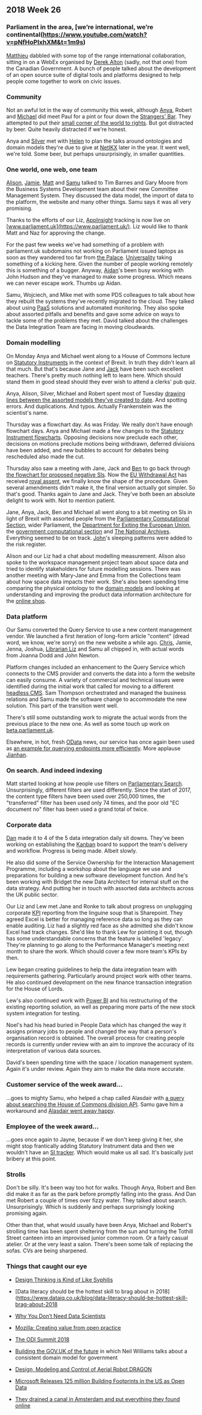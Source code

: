 ## 2018 Week 26

### Parliament in the area, [we’re international, we’re continental(https://www.youtube.com/watch?v=pNfHoPIxhXM&t=1m9s)

[Matthieu](https://twitter.com/cognithive) dabbled with some top of the range  international collaboration, sitting in on a WebEx organised by [Derek Alton](https://twitter.com/DerekAlton) (sadly, not that one) from the Canadian Government. A bunch of people talked about the development of an open source suite of digital tools and platforms designed to help people come together to work on civic issues.

### Community

Not an awful lot in the way of community this week, although [Anya](https://twitter.com/bitten_), Robert and [Michael](https://twitter.com/fantasticlife) did meet Paul for a pint or four down the [Strangers' Bar](https://en.wikipedia.org/wiki/Strangers%27_Bar). They attempted to put their [small corner of the world to rights](https://twitter.com/fantasticlife/status/1011714343979945984). But got distracted by beer. Quite heavily distracted if we're honest.

Anya and [Silver](https://twitter.com/silveroliver) met with [Helen](https://twitter.com/octodude) to plan the talks around ontologies and domain models they're due to give at [NetIKX](http://www.netikx.org/) later in the year. It went well, we're told. Some beer, but perhaps unsurprisingly, in smaller quantities.

### One world, one web, one team

[Alison](https://twitter.com/oliala), [Jamie](https://twitter.com/oddtype), [Matt](https://twitter.com/mattrayner) and [Samu](https://twitter.com/langsamu) talked to Tim Barnes and Gary Moore from the Business Systems Development team about their new Committee Management System. They discussed the data model, the import of data to the platform, the website and many other things. Samu says it was all very promising.

Thanks to the efforts of our Liz, [AppInsight](https://docs.microsoft.com/en-us/azure/application-insights/app-insights-overview) tracking is now live on [www.parliament.uk](https://www.parliament.uk/). Liz would like to thank Matt and Naz for approving the change.

For the past few weeks we've had something of a problem with parliament.uk subdomains not working on Parliament issued laptops as soon as they wandered too far from [the Palace](https://en.wikipedia.org/wiki/Palace_of_Westminster). [Universality](https://technologyvoice.com/2010/11/23/tim-berners-lee-three-principles-of-the-web-universality-decentralisation-and-separation/) taking something of a kicking here. Given the number of people working remotely this is something of a bugger. Anyway, [Aidan](https://twitter.com/aidan_morgan)'s been busy working with John Hudson and they've managed to make some progress. Which means we can never escape work. Thumbs up Aidan.

Samu, Wojciech, and Mike met with some PDS colleagues to talk about how they rebuilt the systems they've recently migrated to the cloud. They talked about using [PaaS](https://en.wikipedia.org/wiki/Platform_as_a_service) solutions and automated monitoring. They also spoke about assorted pitfalls and benefits and gave some advice on ways to tackle some of the problems they met. David talked about the challenges the Data Integration Team are facing in moving cloudwards.

### Domain modelling

On Monday Anya and Michael went along to a House of Commons lecture on [Statutory Instruments](https://en.wikipedia.org/wiki/Statutory_instrument_(UK)) in the context of Brexit. In truth they didn't learn all that much. But that's because Jane and [Jack](https://twitter.com/jackpdent) have been such excellent teachers. There's pretty much nothing left to learn here. Which should stand them in good stead should they ever wish to attend a clerks' pub quiz.

Anya, Alison, Silver, Michael and Robert spent most of Tuesday [drawing lines between the assorted models they've created to date](https://twitter.com/fantasticlife/status/1011602653208612865). And spotting errors. And duplications. And typos. Actually Frankenstein was the scientist's name.

Thursday was a flowchart day. As was Friday. We really don't have enough flowchart days. Anya and Michael made a few changes to the [Statutory Instrument flowcharts](https://ukparliament.github.io/ontologies/procedure/procedure-ontology.html#examples). Opposing decisions now preclude each other, decisions on motions preclude motions being withdrawn, deferred divisions have been added, and new bubbles to account for debates being rescheduled also made the cut.

Thursday also saw a meeting with Jane, Jack and [Ben](https://twitter.com/benwoodhams) to go back through [the flowchart for proposed negative SIs](https://github.com/ukparliament/ontologies/blob/master/procedure/proposed-negative-sis/proposed-negative-sis.pdf). Now the [EU Withdrawal Act](http://www.legislation.gov.uk/ukpga/2018/16/contents) has received [royal assent](https://en.wikipedia.org/wiki/Royal_assent), we finally know the shape of the procedure. Given several amendments didn't make it, the final version actually got simpler. So that's good. Thanks again to Jane and Jack. They've both been an absolute delight to work with. Not to mention patient.

Jane, Anya, Jack, Ben and Michael all went along to a bit meeting on SIs in light of Brexit with assorted people from the [Parliamentary Computational Section](https://pds.blog.parliament.uk/), wider Parliament, the [Department for Exiting the European Union](https://www.gov.uk/government/organisations/department-for-exiting-the-european-union), the [government computational section](https://gds.blog.gov.uk/) and [The National Archives](http://www.nationalarchives.gov.uk/). Everything seemed to be on track. [John](https://twitter.com/johnlsheridan)'s sleeping patterns were added to the risk register.

Alison and our Liz had a chat about modelling measurement. Alison also spoke to the workspace management project team about space data and tried to identify stakeholders for future modelling sessions. There was another meeting with Mary-Jane and Emma from the Collections team about how space data impacts their work. She's also been spending time comparing the physical ontology to the [domain models](https://ukparliament.github.io/ontologies/) and looking at understanding and improving the product data information architecture for the [online shop](https://www.shop.parliament.uk/).

### Data platform

Our Samu converted the Query Service to use a new content management vendor. We launched a first iteration of long-form article "content" (dread word, we know, we're sorry) on the new website a while ago. [Chris](https://twitter.com/chrisalcockdev), Jamie, Jenna, Joshua, [Librarian Liz](https://twitter.com/greensideknits) and Samu all chipped in, with actual words from Joanna Dodd and John Newton.

Platform changes included an enhancement to the Query Service which connects to the CMS provider and converts the data into a form the website can easily consume. A variety of commercial and technical issues were identified during the initial work that called for moving to a different [headless CMS](https://en.wikipedia.org/wiki/Headless_CMS). Sam Thompson orchestrated and managed the business relations and Samu made the software change to accommodate the new solution. This part of the transition went well.

There's still some outstanding work to migrate the actual words from the previous place to the new one. As well as some touch up work on [beta.parliament.uk](https://beta.parliament.uk/).

Elsewhere, in hot, fresh [OData](http://www.odata.org/) news, our service has once again been used as [an example for querying endpoints more efficiently](https://blog.crossjoin.co.uk/2018/06/27/odata-performance-power-bi/). More applause [Jianhan](https://twitter.com/jianhanzhu).


### On search. And indeed indexing

Matt started looking at how people use filters on [Parliamentary Search](http://search-material.parliament.uk/). Unsurprisingly, different filters are used differently. Since the start of 2017, the content type filters have been used over 250,000 times, the "transferred" filter has been used only 74 times, and the poor old "EC document no" filter has been used a grand total of twice.

### Corporate data

[Dan](https://twitter.com/dasbarrett) made it to 4 of the 5 data integration daily sit downs. They've been working on establishing the [Kanban](https://en.wikipedia.org/wiki/Kanban) board to support the team's delivery and workflow. Progress is being made. Albeit slowly.

He also did some of the Service Ownership for the Interaction Management Programme, including a workshop about the language we use and preparations for building a new software development function. And he's been working with Bridget the new Data Architect for internal stuff on the data strategy. And putting her in touch with assorted data architects across the UK public sector.

Our Liz and Lew met Jane and Ronke to talk about progress on unplugging corporate [KPI](https://en.wikipedia.org/wiki/Performance_indicator) reporting from the linguine soup that is Sharepoint. They agreed Excel is better for managing reference data so long as they can enable auditing. Liz had a slightly red face as she admitted she didn't know Excel had track changes. She'd like to thank Lew for pointing it out, though has some understandable concerns that the feature is labelled 'legacy'. They're planning to go along to the Performance Manager's meeting next month to share the work. Which should cover a few more team's KPIs by then.

Lew began creating guidelines to help the data integration team with requirements gathering. Particularly around project work with other teams. He also continued development on the new finance transaction integration for the House of Lords.

Lew's also continued work with [Power BI](https://en.wikipedia.org/wiki/Power_BI) and his restructuring of the existing reporting solution, as well as preparing more parts of the new stock system integration for testing.

Noel's had his head buried in People Data which has changed the way it assigns primary jobs to people and changed the way that a person's organisation record is obtained. The overall process for creating people records is currently under review with an aim to improve the accuracy of its interpretation of various data sources.

David's been spending time with the space / location management system. Again it's under review. Again they aim to make the data more accurate. 

### Customer service of the week award...

...goes to mighty Samu, who helped a chap called Alasdair with [a query about searching the House of Commons division API](https://twitter.com/langsamu/status/1012322076517117952). Samu gave him a workaround and [Alasdair went away happy](https://twitter.com/Hulavoo/status/1012336350807384065).

### Employee of the week award...

...goes once again to Jayne, because if we don't keep giving it her, she might stop frantically adding Statutory Instrument data and then we wouldn't have an [SI tracker](https://beta.parliament.uk/statutory-instruments). Which would make us all sad. It's basically just bribery at this point.

### Strolls

Don't be silly. It's been way too hot for walks. Though Anya, Robert and Ben did make it as far as the park before promptly falling into the grass. And Dan met Robert a couple of times over fizzy water. They talked about search. Unsurprisingly. Which is suddenly and perhaps surprisingly looking promising again.

Other than that, what would usually have been Anya, Michael and Robert's strolling time has been spent sheltering from the sun and turning the Tothill Street canteen into an improvised junior common room. Or a fairly casual atelier. Or at the very least a salon. There's been some talk of replacing the sofas. CVs are being sharpened.

### Things that caught our eye

* [Design Thinking is Kind of Like Syphilis](https://medium.com/@sts_news/design-thinking-is-kind-of-like-syphilis-its-contagious-and-rots-your-brains-842ed078af29)

* [Data literacy should be the hottest skill to brag about in 2018](https://www.dataiq.co.uk/blog/data-literacy-should-be-hottest-skill-brag-about-2018

* [Why You Don’t Need Data Scientists](https://medium.com/@kurtcagle/why-you-dont-need-data-scientists-a9654cc9f0e4)

* [Mozilla: Creating value from open practice](https://medium.com/mozilla-open-innovation/a-framework-of-open-practices-9a17fe1645a3)

* [The ODI Summit 2018](https://theodi.org/event/odi-summit-2018/)

* [Building the GOV.UK of the future](https://gds.blog.gov.uk/2018/06/27/building-the-gov-uk-of-the-future/) in which Neil Williams talks about a consistent domain model for government

* [Design, Modeling and Control of Aerial Robot DRAGON](https://www.youtube.com/watch?v=zMi5v2KznU4)

* [Microsoft Releases 125 million Building Footprints in the US as Open Data](https://blogs.bing.com/maps/2018-06/microsoft-releases-125-million-building-footprints-in-the-us-as-open-data/)

* [They drained a canal in Amsterdam and put everything they found online](https://belowthesurface.amsterdam/en/vondsten)